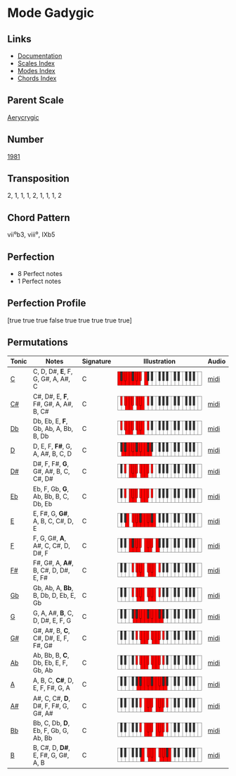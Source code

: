 # Mode Gadygic

## Links

- [Documentation](README.md)
- [Scales Index](Scales.md)
- [Modes Index](Modes.md)
- [Chords Index](Chords.md)

## Parent Scale

[Aerycrygic](ScaleAerycrygic.md)

## Number

[1981](https://ianring.com/musictheory/scales/1981)

## Transposition

2, 1, 1, 1, 2, 1, 1, 1, 2

## Chord Pattern

vii⁰b3, viii⁰, IXb5

## Perfection

- 8 Perfect notes
- 1 Perfect notes

## Perfection Profile

[true true true false true true true true true]

## Permutations

| Tonic | Notes | Signature | Illustration | Audio |
|-------|-------|-----------|--------------|-------|
| [C](ModeCNaturalGadygic.md) | C, D, D#, **E**, F, G, G#, A, A#, C | C | ![CNaturalGadygic](ModeCNaturalGadygic.png) | [midi](https://github.com/edipermadi/music/blob/main/docs/ModeCNaturalGadygic.mid?raw=true) |
| [C#](ModeCSharpGadygic.md) | C#, D#, E, **F**, F#, G#, A, A#, B, C# | C | ![CSharpGadygic](ModeCSharpGadygic.png) | [midi](https://github.com/edipermadi/music/blob/main/docs/ModeCSharpGadygic.mid?raw=true) |
| [Db](ModeDFlatGadygic.md) | Db, Eb, E, **F**, Gb, Ab, A, Bb, B, Db | C | ![DFlatGadygic](ModeDFlatGadygic.png) | [midi](https://github.com/edipermadi/music/blob/main/docs/ModeDFlatGadygic.mid?raw=true) |
| [D](ModeDNaturalGadygic.md) | D, E, F, **F#**, G, A, A#, B, C, D | C | ![DNaturalGadygic](ModeDNaturalGadygic.png) | [midi](https://github.com/edipermadi/music/blob/main/docs/ModeDNaturalGadygic.mid?raw=true) |
| [D#](ModeDSharpGadygic.md) | D#, F, F#, **G**, G#, A#, B, C, C#, D# | C | ![DSharpGadygic](ModeDSharpGadygic.png) | [midi](https://github.com/edipermadi/music/blob/main/docs/ModeDSharpGadygic.mid?raw=true) |
| [Eb](ModeEFlatGadygic.md) | Eb, F, Gb, **G**, Ab, Bb, B, C, Db, Eb | C | ![EFlatGadygic](ModeEFlatGadygic.png) | [midi](https://github.com/edipermadi/music/blob/main/docs/ModeEFlatGadygic.mid?raw=true) |
| [E](ModeENaturalGadygic.md) | E, F#, G, **G#**, A, B, C, C#, D, E | C | ![ENaturalGadygic](ModeENaturalGadygic.png) | [midi](https://github.com/edipermadi/music/blob/main/docs/ModeENaturalGadygic.mid?raw=true) |
| [F](ModeFNaturalGadygic.md) | F, G, G#, **A**, A#, C, C#, D, D#, F | C | ![FNaturalGadygic](ModeFNaturalGadygic.png) | [midi](https://github.com/edipermadi/music/blob/main/docs/ModeFNaturalGadygic.mid?raw=true) |
| [F#](ModeFSharpGadygic.md) | F#, G#, A, **A#**, B, C#, D, D#, E, F# | C | ![FSharpGadygic](ModeFSharpGadygic.png) | [midi](https://github.com/edipermadi/music/blob/main/docs/ModeFSharpGadygic.mid?raw=true) |
| [Gb](ModeGFlatGadygic.md) | Gb, Ab, A, **Bb**, B, Db, D, Eb, E, Gb | C | ![GFlatGadygic](ModeGFlatGadygic.png) | [midi](https://github.com/edipermadi/music/blob/main/docs/ModeGFlatGadygic.mid?raw=true) |
| [G](ModeGNaturalGadygic.md) | G, A, A#, **B**, C, D, D#, E, F, G | C | ![GNaturalGadygic](ModeGNaturalGadygic.png) | [midi](https://github.com/edipermadi/music/blob/main/docs/ModeGNaturalGadygic.mid?raw=true) |
| [G#](ModeGSharpGadygic.md) | G#, A#, B, **C**, C#, D#, E, F, F#, G# | C | ![GSharpGadygic](ModeGSharpGadygic.png) | [midi](https://github.com/edipermadi/music/blob/main/docs/ModeGSharpGadygic.mid?raw=true) |
| [Ab](ModeAFlatGadygic.md) | Ab, Bb, B, **C**, Db, Eb, E, F, Gb, Ab | C | ![AFlatGadygic](ModeAFlatGadygic.png) | [midi](https://github.com/edipermadi/music/blob/main/docs/ModeAFlatGadygic.mid?raw=true) |
| [A](ModeANaturalGadygic.md) | A, B, C, **C#**, D, E, F, F#, G, A | C | ![ANaturalGadygic](ModeANaturalGadygic.png) | [midi](https://github.com/edipermadi/music/blob/main/docs/ModeANaturalGadygic.mid?raw=true) |
| [A#](ModeASharpGadygic.md) | A#, C, C#, **D**, D#, F, F#, G, G#, A# | C | ![ASharpGadygic](ModeASharpGadygic.png) | [midi](https://github.com/edipermadi/music/blob/main/docs/ModeASharpGadygic.mid?raw=true) |
| [Bb](ModeBFlatGadygic.md) | Bb, C, Db, **D**, Eb, F, Gb, G, Ab, Bb | C | ![BFlatGadygic](ModeBFlatGadygic.png) | [midi](https://github.com/edipermadi/music/blob/main/docs/ModeBFlatGadygic.mid?raw=true) |
| [B](ModeBNaturalGadygic.md) | B, C#, D, **D#**, E, F#, G, G#, A, B | C | ![BNaturalGadygic](ModeBNaturalGadygic.png) | [midi](https://github.com/edipermadi/music/blob/main/docs/ModeBNaturalGadygic.mid?raw=true) |
